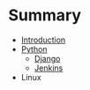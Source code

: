 # Summary

* [Introduction](README.md)
* [Python](python.md)
   * [Django](django.md)
   * [Jenkins](jenkins.md)
* Linux

